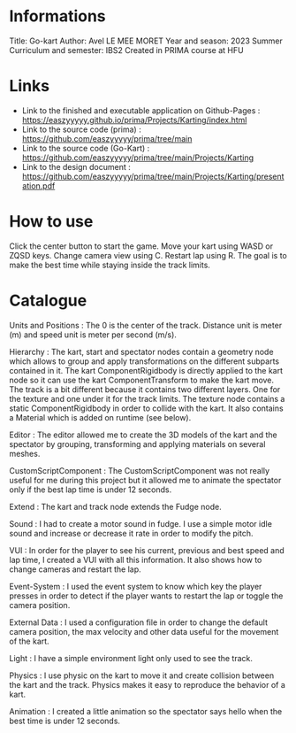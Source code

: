 # Informations

Title: Go-kart
Author: Avel LE MEE MORET
Year and season: 2023 Summer
Curriculum and semester: IBS2
Created in PRIMA course at HFU

# Links

- Link to the finished and executable application on Github-Pages : https://easzyyyyy.github.io/prima/Projects/Karting/index.html
- Link to the source code (prima) : https://github.com/easzyyyyy/prima/tree/main
- Link to the source code (Go-Kart) : https://github.com/easzyyyyy/prima/tree/main/Projects/Karting
- Link to the design document : https://github.com/easzyyyyy/prima/tree/main/Projects/Karting/presentation.pdf

# How to use

Click the center button to start the game.
Move your kart using WASD or ZQSD keys.
Change camera view using C.
Restart lap using R.
The goal is to make the best time while staying inside the track limits.

# Catalogue

Units and Positions : The 0 is the center of the track. Distance unit is meter (m) and speed unit is meter per second (m/s).

Hierarchy : The kart, start and spectator nodes contain a geometry node which allows to group and apply transformations on the different subparts contained in it.
The kart ComponentRigidbody is directly applied to the kart node so it can use the kart ComponentTransform to make the kart move.
The track is a bit different because it contains two different layers. One for the texture and one under it for the track limits. The texture node contains a static ComponentRigidbody in order to collide with the kart. It also contains a Material which is added on runtime (see below).

Editor : The editor allowed me to create the 3D models of the kart and the spectator by grouping, transforming and applying materials on several meshes.

CustomScriptComponent : The CustomScriptComponent was not really useful for me during this project but it allowed me to animate the spectator only if the best lap time is under 12 seconds.

Extend : The kart and track node extends the Fudge node.

Sound : I had to create a motor sound in fudge. I use a simple motor idle sound and increase or decrease it rate in order to modify the pitch.

VUI : In order for the player to see his current, previous and best speed and lap time, I created a VUI with all this information. It also shows how to change cameras and restart the lap.

Event-System : I used the event system to know which key the player presses in order to detect if the player wants to restart the lap or toggle the camera position.

External Data : I used a configuration file in order to change the default camera position, the max velocity and other data useful for the movement of the kart.

Light : I have a simple environment light only used to see the track.

Physics : I use physic on the kart to move it and create collision between the kart and the track. Physics makes it easy to reproduce the behavior of a kart.

Animation : I created a little animation so the spectator says hello when the best time is under 12 seconds.
